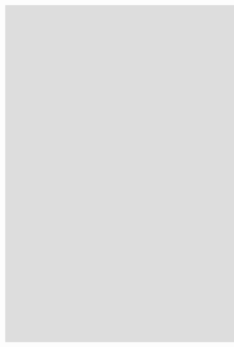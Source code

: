 ---
---

<iframe width="1920" height="1080" src="https://www.youtube.com/embed/8HuVG4N4Nus?controls=1" frameborder="0" allow="accelerometer; autoplay; encrypted-media; gyroscope; picture-in-picture" allowfullscreen data-uk-responsive></iframe>